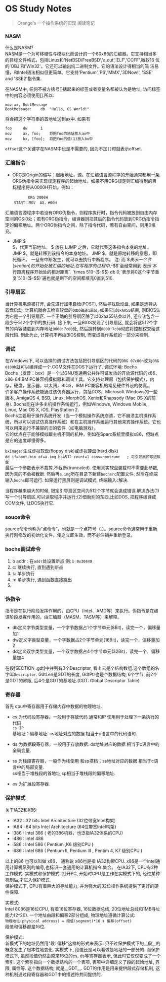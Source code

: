 # OS Study Notes
> Orange's 一个操作系统的实现 阅读笔记

### NASM
什么是NASM?  
NASM是一个为可移植性与模块化而设计的一个80x86的汇编器。它支持相当多
的目标文件格式，包括Linux和'NetBSD/FreeBSD','a.out','ELF','COFF',微软16
位的'OBJ'和'Win32'。它还可以输出纯二进制文件。它的语法设计得相当的简
洁易懂，和Intel语法相似但更简单。它支持'Pentium','P6','MMX','3DNow!',
'SSE' and 'SSE2'指令集.   
  
在NASM中, 任何不被方括号[]括起来的标签或者变量名都被认为是地址, 访问标签中的内容必须使用[].所以:  
```Assembly
mov ax, BootMessage
BootMessage:    db  "Hello, OS World!"
```  
将会把这个字符串的首地址送到ax中. 如果有
```Assembly
foo     dw      1
mov     ax, foo;    将把foo的地址放入ax中
mov     bx, [foo];  将把foo的值(1)放入bx中
```

`offset`这个关键字在NASM中也是不需要的, 因为不加`[]`时就表示offset.

### 汇编指令
* ORG是Origin的缩写：起始地址，源。在汇编语言源程序的开始通常都用一条ORG伪指令来实现规定程序的起始地址。如果不用ORG规定则汇编得到的目标程序将从0000H开始。例如：
```Assembly
 　　      ORG 2000H 　　
    START：MOV  AX，#00H
```
汇编语言源程序中若没有ORG伪指令，则程序执行时，指令代码被放到自由内存空间的CS:0处；若有ORG伪指令，编译器则把其后的指令代码放到ORG伪指令指定的偏移地址。两个ORG伪指令之间，除了指令代码，若有自由空间，则用0填充。

* JMP $  
$，代表当前地址。
$ 放在 LJMP 之后，它就代表这条指令本身的地址。
JMP $，就是转移到该指令的本身地址。
JMP $，就是原地转移的意思，即 死循环。
一旦有中断发生，就可以去执行中断程序。
注: 而`$$`表示一个节(section)的开始处被汇编的地址. 在写程序的过程中, `$-$$`会经常用到.表示`本行距离程序开始处的相对距离`.  
`times   510-($-$$)  db  0;`表示将0这个字节重复`510-($-$$)`遍也就是剩下的空间都填充0直到510. 

### 引导扇区
当计算机电源被打开, 会先进行加电自检(POST), 然后寻找启动盘, 如果是选择从软盘启动, 计算机就会去检查软盘的`0面0磁道1扇区`, 如果它以`0xAA55`结束, 则BIOS认为它是一个引导扇区. 一个正确的引导扇区除了以0xaa55结束以外, 还应该包含一段少于512个字节的执行码. 接下来, 一旦BIOS发现了引导扇区, 就会将这512个字节的内容装载到内存地址`0000:7c00`处, 然后跳转到`0000:7c00`彻底将控制权交给这段代码. 到此为止, 计算机不再由BIOS控制, 而变成操作系统的一部分来控制.


### 调试
在Windows下, 可以选择的调试方法包括把引导扇区的代码的`ORG 07c00h`改为`ORG 0100h`就可以编译成一个.COM文件在DOS下运行了. 
调试环境: Bochs  
Bochs（发音：box）是一个以GNU宽通用公共许可证发放的开放源代码的x86、x86-64IBM PC兼容机模拟器和调试工具。它支持处理器（包括保护模式），内存，硬盘，显示器，以太网，BIOS，IBM PC兼容机的常见硬件外设的仿真。    
许多客户操作系统能通过该仿真器运行，包括DOS，Microsoft Windows的一些版本, AmigaOS 4, BSD, Linux, MorphOS, Xenix和Rhapsody (Mac OS X的前身).  Bochs能在许多主机操作系统运行，例如Windows, Windows Mobile, Linux, Mac OS X, iOS, PlayStation 2.  
Bochs主要用于操作系统开发（当一个模拟操作系统崩溃，它不崩溃主机操作系统，所以可以调试仿真操作系统）和在主机操作系统运行其他来宾操作系统。它也可以用来运行不兼容的旧的软件（如电脑游戏）。  
它的优点在于能够模拟跟主机不同的机种，例如在Sparc系统里模拟x86，但缺点是它的速度却慢得多。

`bximage`: 生成虚拟软盘(floppy disk)或虚拟硬盘(hard disk)    
`dd if=boot.bin of=a.img bs=512 count=1 conv=nontrunc   ; 将引导扇区写进软盘`  
最后一个参数表示不裁剪,不截断(truncated). 使用真实软盘装载时不需要此参数, 因为真的不会被截断.
然后再`a.img`所在目录下新建`bochsrc`配置文件, 然后在终端输入`bochs`即可运行. 如果运行黑屏则是调试模式, 终端输入`c`解决.

当程序越来越大的时候, 限定引导扇区空间为512个字节就会造成错误.解决办法(1)写一个引导扇区,可以读取程序并运行;(2)借助别的东西,比如DOS, 把程序编译成COM文件, 让DOS执行它.



### souce命令
source命令也称为“点命令”，也就是一个点符号（.）。source命令通常用于重新执行刚修改的初始化文件，使之立即生效，而不必注销并重新登录。

### bochs调试命令
1. b addr : 在`addr`处设置断点 例: `b 0x30440`
2. c:       继续执行, 直到遇到断点
3. s:       单步执行
4. n:       单步执行, 遇到函数直接跳出
5. 


### 伪指令
指令是在执行阶段发挥作用的，由CPU（Intel、AMD等）来执行。伪指令是在编译阶段发挥作用的，由汇编器（MASM、TASM等）来解释。  
- db定义字节类型变量，一个字节数据占1个字节单元(8Bit)，读完一个，偏移量加1
- dw定义字类型变量，一个字数据占2个字节单元(16Bit)，读完一个，偏移量加2  
- dd定义双字类型变量，一个双字数据占4个字节单元(32Bit)，读完一个，偏移量加4

在段[SECTION .gdt]中并列有3个Descriptor, 看上去是个结构数组.这个数组的名字叫`Descriptor`. GdtLen是GDT的长度, GdtPtr也是个数据结构, 6个字节, 前2个是GDT的界限, 后4个是GDT的基地址.(GDT: Global Descriptor Table)

### 寄存器
首先 cpu中寄存器用于存储内存中数据的物理地址.
- cs 为代码段寄存器，一般用于存放代码.通常和IP 使用用于处理下一条执行的代码  
`cs:IP`  
基地址：偏移地址. cs地址对应的数据 相当于c语言中的代码语句. 

- ds 为数据段寄存器，一般用于存放数据. ds地址对应的数据 相当于c语言中的全局变量.

- ss 为栈段寄存器，一般作为栈使用 和sp搭档；ss地址对应的数据 相当于c语言中的局部变量.  
ss相当于堆栈段的首地址,sp相当于堆栈段的偏移地址.

- es 为扩展段寄存器.

### 保护模式
关于IA32和X86:
- IA32 : 32 bits Intel Architecture (32位带宽Intel构架)
- IA64 : 64 bits Intel Architecture (64位带宽Intel构架)
- i386 : Intel 386 ( 老的386机器，也泛指IA32体系的CPU)
- i486 : Intel 486
- i586 : Intel 586 ( Pentium ,K6 级别CPU )
- i686 : Intel 686 ( Pentium II, Pentium III , Pentim 4, K7 级别CPU )

以上的86 也可以叫做 x86， 通称说 x86也是指 IA32构架CPU. x86是一个intel通用计算机系列的编号,也标识一套通用的计算机指令.集合。
在IA32下, CPU有2种工作模式: 实模式和保护模式. 打开PC, 开始时CPU是工作在实模式下的, 经过某种机制后,才进入保护模式.   
保护模式下, CPU有着巨大的寻址能力, 并为强大的32位操作系统提供了更好的硬件保障. 

实模式:   
Intel 8086是16位CPU, 有着16位寄存器, 16位数据总线, 20位地址总线和1MB寻址能力(2^20). 一个地址由段和偏移2部分组成, 物理地址遵循计算公式:  
`物理地址(physical address) = 段值(segment)*16 + 偏移(offset)`  
段值和偏移都是16位. 

保护模式:   
新模式下的地址仍然用"段: 偏移"这样的形式来表示. 只不过保护模式下的__段__的概念发生了根本性地变化. 实模式下, 段值还是可以看做是地址的一部分的. 而保护模式下, 虽然段值仍然由原来16位的cs, ds等寄存器表示, 但此时它仅仅变成了一个索引. 这个索引指向一个数据结构的一个表项, 表项中详细定义了段的起始地址, 界限, 属性等. 这个数据结构, 就是__GDT__.  GDT的作用是用来提供段式存储机制, 这种机制通过段寄存器和GDT中的描述符共同提供的. 





